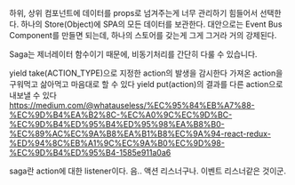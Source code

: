 하위, 상위 컴포넌트에 데이터를 props로 넘겨주는게 너무 관리하기 힘들어서 선택한다. 하나의 Store(Object)에 SPA의 모든 데이터를 보관한다. 대안으로는 Event Bus Component를 만들면 되는데, 하나의 스토어를 갖는게 그게 그거라 거의 강제된다.

Saga는 제너레이터 함수이기 때문에, 비동기처리를 간단히 다룰 수 있습니다.

yield take(ACTION_TYPE)으로 지정한 action의 발생을 감시한다
가져온 action을 구워먹고 삶아먹고 마음대로 할 수 있다
yield put(action)의 결과를 다른 action으로 내보낼 수 있다
https://medium.com/@whatauseless/%EC%95%84%EB%A7%88-%EC%9D%B4%EA%B2%8C-%EC%A0%9C%EC%9D%BC-%EC%9D%B4%ED%95%B4%ED%95%98%EA%B8%B0-%EC%89%AC%EC%9A%B8%EA%B1%B8%EC%9A%94-react-redux-%ED%94%8C%EB%A1%9C%EC%9A%B0%EC%9D%98-%EC%9D%B4%ED%95%B4-1585e911a0a6

saga란 action에 대한 listener이다.
음.. 액션 리스너구나. 이벤트 리스너같은 것이군.
